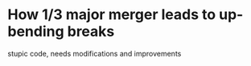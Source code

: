 # How 1/3 major merger leads to up-bending breaks
stupic code, needs modifications and improvements
